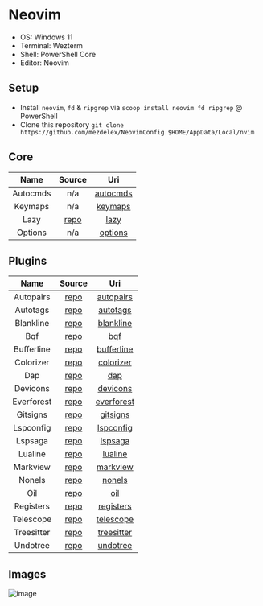# Neovim

- OS: Windows 11
- Terminal: Wezterm
- Shell: PowerShell Core
- Editor: Neovim

## Setup

- Install `neovim`, `fd` & `ripgrep` via `scoop install neovim fd ripgrep` @ PowerShell
- Clone this repository `git clone https://github.com/mezdelex/NeovimConfig $HOME/AppData/Local/nvim`

## Core

|   Name   |                   Source                   |                                         Uri                                          |
| :------: | :----------------------------------------: | :----------------------------------------------------------------------------------: |
| Autocmds |                    n/a                     | [autocmds](https://github.com/mezdelex/NeovimConfig/blob/main/lua/core/autocmds.lua) |
| Keymaps  |                    n/a                     |  [keymaps](https://github.com/mezdelex/NeovimConfig/blob/main/lua/core/keymaps.lua)  |
|   Lazy   | [repo](https://github.com/folke/lazy.nvim) |     [lazy](https://github.com/mezdelex/NeovimConfig/blob/main/lua/core/lazy.lua)     |
| Options  |                    n/a                     |  [options](https://github.com/mezdelex/NeovimConfig/blob/main/lua/core/options.lua)  |

## Plugins

|    Name    |                             Source                             |                                             Uri                                             |
| :--------: | :------------------------------------------------------------: | :-----------------------------------------------------------------------------------------: |
| Autopairs  |        [repo](https://github.com/windwp/nvim-autopairs)        |  [autopairs](https://github.com/mezdelex/NeovimConfig/tree/main/lua/plugins/autopairs.lua)  |
|  Autotags  |       [repo](https://github.com/windwp/nvim-ts-autotag)        |   [autotags](https://github.com/mezdelex/NeovimConfig/tree/main/lua/plugins/autotags.lua)   |
| Blankline  | [repo](https://github.com/lukas-reineke/indent-blankline.nvim) |  [blankline](https://github.com/mezdelex/NeovimConfig/tree/main/lua/plugins/blankline.lua)  |
|    Bqf     |        [repo](https://github.com/kevinhwang91/nvim-bqf)        |        [bqf](https://github.com/mezdelex/NeovimConfig/tree/main/lua/plugins/bqf.lua)        |
| Bufferline |       [repo](https://github.com/akinsho/bufferline.nvim)       | [bufferline](https://github.com/mezdelex/NeovimConfig/tree/main/lua/plugins/bufferline.lua) |
| Colorizer  |     [repo](https://github.com/norcalli/nvim-colorizer.lua)     |  [colorizer](https://github.com/mezdelex/NeovimConfig/tree/main/lua/plugins/colorizer.lua)  |
|    Dap     |        [repo](https://github.com/rcarriga/nvim-dap-ui)         |        [dap](https://github.com/mezdelex/NeovimConfig/tree/main/lua/plugins/dap.lua)        |
|  Devicons  |     [repo](https://github.com/nvim-tree/nvim-web-devicons)     |   [devicons](https://github.com/mezdelex/NeovimConfig/tree/main/lua/plugins/devicons.lua)   |
| Everforest |         [repo](https://github.com/sainnhe/everforest)          | [everforest](https://github.com/mezdelex/NeovimConfig/blob/main/lua/plugins/everforest.lua) |
|  Gitsigns  |       [repo](https://github.com/lewis6991/gitsigns.nvim)       |   [gitsigns](https://github.com/mezdelex/NeovimConfig/tree/main/lua/plugins/gitsigns.lua)   |
| Lspconfig  |        [repo](https://github.com/neovim/nvim-lspconfig)        |  [lspconfig](https://github.com/mezdelex/NeovimConfig/tree/main/lua/plugins/lspconfig.lua)  |
|  Lspsaga   |        [repo](https://github.com/nvimdev/lspsaga.nvim)         |    [lspsaga](https://github.com/mezdelex/NeovimConfig/tree/main/lua/plugins/lspsaga.lua)    |
|  Lualine   |      [repo](https://github.com/nvim-lualine/lualine.nvim)      |    [lualine](https://github.com/mezdelex/NeovimConfig/tree/main/lua/plugins/lualine.lua)    |
|  Markview  |        [repo](https://github.com/OXY2DEV/markview.nvim)        |   [markview](https://github.com/mezdelex/NeovimConfig/tree/main/lua/plugins/markview.lua)   |
|   Nonels   |       [repo](https://github.com/nvimtools/none-ls.nvim)        |     [nonels](https://github.com/mezdelex/NeovimConfig/tree/main/lua/plugins/nonels.lua)     |
|    Oil     |          [repo](https://github.com/stevearc/oil.nvim)          |        [oil](https://github.com/mezdelex/NeovimConfig/tree/main/lua/plugins/oil.lua)        |
| Registers  |      [repo](https://github.com/tversteeg/registers.nvim)       |  [registers](https://github.com/mezdelex/NeovimConfig/tree/main/lua/plugins/registers.lua)  |
| Telescope  |    [repo](https://github.com/nvim-telescope/telescope.nvim)    |  [telescope](https://github.com/mezdelex/NeovimConfig/tree/main/lua/plugins/telescope.lua)  |
| Treesitter |   [repo](https://github.com/nvim-treesitter/nvim-treesitter)   | [treesitter](https://github.com/mezdelex/NeovimConfig/tree/main/lua/plugins/treesitter.lua) |
|  Undotree  |           [repo](https://github.com/mbbill/undotree)           |   [undotree](https://github.com/mezdelex/NeovimConfig/tree/main/lua/plugins/undotree.lua)   |

## Images

![image](https://github.com/user-attachments/assets/5de1c4ea-e591-49b4-b779-3b17cbb24ae6)
